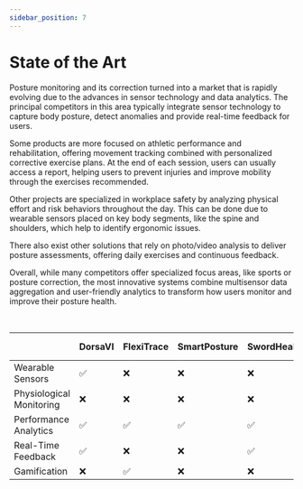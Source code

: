 ```yaml
---
sidebar_position: 7
---
```


# State of the Art

Posture monitoring and its correction turned into a market that is rapidly evolving due to the advances in sensor technology and data analytics. The principal competitors in this area typically integrate sensor technology to capture body posture, detect anomalies and provide real-time feedback for users.

Some products are more focused on athletic performance and rehabilitation, offering movement tracking combined with personalized corrective exercise plans. At the end of each session, users can usually access a report, helping users to prevent injuries and improve mobility through the exercises recommended.

Other projects are specialized in workplace safety by analyzing physical effort and risk behaviors throughout the day. This can be done due to wearable sensors placed on key body segments, like the spine and shoulders, which help to identify ergonomic issues.

There also exist other solutions that rely on photo/video analysis to deliver posture assessments, offering daily exercises and continuous feedback.

Overall, while many competitors offer specialized focus areas, like sports or posture correction, the most innovative systems combine multisensor data aggregation and user-friendly analytics to transform how users monitor and improve their posture health.

<br />

|                    | DorsaVI | FlexiTrace | SmartPosture | SwordHealth | Vital Jacket | MotionSplit |
|--------------------|---------|------------|--------------|-------------|--------------|-------------|
| Wearable Sensors   | ✅      | ❌         | ❌           | ❌          | ✅           | ✅          |
| Physiological Monitoring | ❌ | ❌         | ❌           | ❌          | ✅           | ✅          |
| Performance Analytics | ✅    | ✅         | ✅           | ✅          | ❌           | ✅          |
| Real-Time Feedback | ✅      | ❌         | ❌           | ✅          | ✅           | ✅          |
| Gamification       | ❌      | ✅         | ❌           | ❌          | ❌           | ✅          |